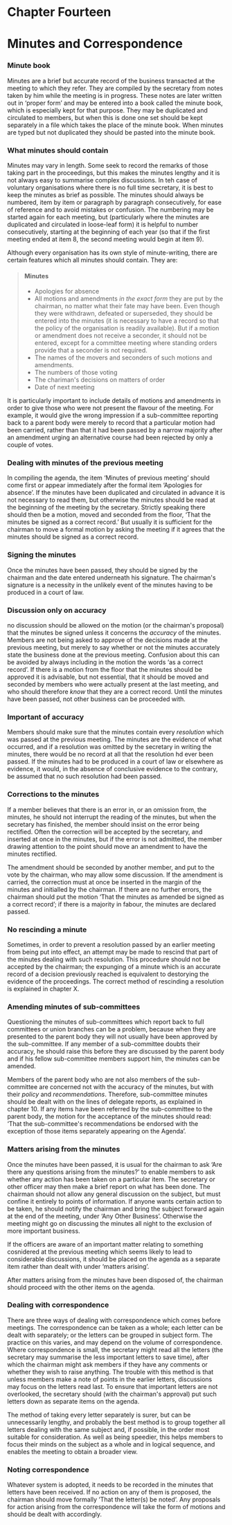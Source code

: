 # Chapter Fourteen

# Minutes and Correspondence

### Minute book

Minutes are a brief but accurate record of the business transacted at the meeting to which they refer. They are compiled by the secretary from notes taken by him while the meeting is in progress. These notes are later written out in ‘proper form’ and may be entered into a book called the minute book, which is especially kept for that purpose. They may be duplicated and circulated to members, but when this is done one set should be kept separately in a file which takes the place of the minute book. When minutes are typed but not duplicated they should be pasted into the minute book.

### What minutes should contain

Minutes may vary in length. Some seek to record the remarks of those taking part in the proceedings, but this makes the minutes lengthy and it is not always easy to summarise complex discussions. In teh case of voluntary organisations where there is no full time secretary, it is best to keep the minutes as brief as possible. The minutes should always be numbered, item by item or paragraph by paragraph consecutively, for ease of reference and to avoid mistakes or confusion. The numbering may be started again for each meeting, but (particularly where the minutes are duplicated and circulated in loose-leaf form) it is helpful to number consecutively, starting at the beginning of each year (so that if the first meeting ended at item 8, the second meeting would begin at item 9).

Although every organisation has its own style of minute-writing, there are certain features which all minutes should contain. They are:

> #### Minutes
> - Apologies for absence
> - All motions and amendments *in the exact form* they are put by the chairman, no matter what their fate may have been. Even though they were withdrawn, defeated or superseded, they should be entered into the minutes (it is necessary to have a record so that the policy of the organisation is readily available). But if a motion or amendment does not receive a seconder, it should not be entered, except for a committee meeting where standing orders provide that a seconder is not required.
> - The names of the movers and seconders of such motions and amendments.
> - The numbers of those voting
> - The chariman's decisions on matters of order
> - Date of next meeting

It is particularly important to include details of motions and amendments in order to give those who were not present the flavour of the meeting. For example, it would give the wrong impression if a sub-committee reporting back to a parent body were merely to record that a particular motion had been carried, rather than that it had been passed by a narrow majority after an amendment urging an alternative course had been rejected by only a couple of votes.

### Dealing with minutes of the previous meeting

In compiling the agenda, the item ‘Minutes of previous meeting’ should come first or appear immediately after the formal item ‘Apologies for absence’. If the minutes have been duplicated and circulated in advance it is not necessary to read them, but otherwise the minutes should be read at the beginning of the meeting by the secretary. Strictly speaking there should then be a motion, moved and seconded from the floor, ‘That the minutes be signed as a correct record.’ But usually it is sufficient for the chairman to move a formal motion by asking the meeting if it agrees that the minutes should be signed as a correct record.

### Signing the minutes

Once the minutes have been passed, they should be signed by the chairman and the date entered underneath his signature. The chairman's signature is a necessity in the unlikely event of the minutes having to be produced in a court of law.

### Discussion only on accuracy

no discussion should be allowed on the motion (or the chairman's proposal) that the minutes be signed unless it concerns the *accuracy* of the minutes. Members are not being asked to approve of the decisions made at the previous meeting, but merely to say whether or not the minutes accurately state the business done at the previous meeting. Confusion about this can be avoided by always including in the motion the words ‘as a correct record’. If there is a motion from the floor that the minutes should be approved it is advisable, but not essential, that it should be moved and seconded by members who were actually present at the last meeting, and who should therefore *know* that they are a correct record. Until the minutes have been passed, not other business can be proceeded with.

### Important of accuracy

Members should make sure that the minutes contain every *resolution* which was passed at the previous meeting. The minutes are the evidence of what occurred, and if a resolution was omitted by the secretary in writing the minutes, there would be no record at all that the resolution hd ever been passed. If the minutes had to be produced in a court of law or elsewhere as evidence, it would, in the absence of conclusive evidence to the contrary, be assumed that no such resolution had been passed.

### Corrections to the minutes

If a member believes that there is an error in, or an omission from, the minutes, he should not interrupt the reading of the minutes, but when the secretary has finished, the member should insist on the error being rectified. Often the correction will be accepted by the secretary, and inserted at once in the minutes, but if the error is not admitted, the member drawing attention to the point should move an amendment to have the minutes rectified.

The amendment should be seconded by another member, and put to the vote by the chairman, who may allow some discussion. If the amendment is carried, the correction must at once be inserted in the margin of the minutes and initialled by the chairman. If there are no further errors, the chairman should put the motion ‘That the minutes as amended be signed as a correct record’; if there is a majority in fabour, the minutes are declared passed.

### No rescinding a minute

Sometimes, in order to prevent a resolution passed by an earlier meeting from being put into effect, an attempt may be made to rescind that part of the minutes dealing with such resolution. This procedure should not be accepted by the chairman; the expunging of a minute which is an accurate record of a decision previously reached is equivalent to destorying the evidence of the proceedings. The correct method of rescinding a resolution is explained in chapter X.

### Amending minutes of sub-committees

Questioning the minutes of sub-committees which report back to full committees or union branches can be a problem, because when they are presented to the parent body they will not usually have been approved by the sub-committee. If any member of a sub-committee doubts their accuracy, he should raise this before they are discussed by the parent body and if his fellow sub-committee members support him, the minutes can be amended.

Members of the parent body who are not also members of the sub-committee are concerned not with the accuracy of the minutes, but with their *policy* and *recommendations*. Therefore, sub-committee minutes should be dealt with on the lines of delegate reports, as explained in chapter 10. If any items have been referred by the sub-committee to the parent body, the motion for the acceptance of the minutes should read: ‘That the sub-committee's recommendations be endorsed with the exception of those items separately appearing on the Agenda’.

### Matters arising from the minutes

Once the minutes have been passed, it is usual for the chairman to ask ‘Are there any questions arising from the minutes?’ to enable members to ask whether any action has been taken on a particular item. The secretary or other officer may then make a brief report on what has been done. The chairman should not allow any general discussion on the subject, but must confine it entirely to points of information. If anyone wants certain action to be taken, he should notify the chairman and bring the subject forward again at the end of the meeting, under ‘Any Other Business’. Otherwise the meeting might go on discussing the minutes all night to the exclusion of more important business.

If the officers are aware of an important matter relating to something cosnidered at the previous meeting which seems likely to lead to considerable discussions, it should be placed on the agenda as a separate item rather than dealt with under ‘matters arising’.

After matters arising from the minutes have been disposed of, the chairman should proceed with the other items on the agenda.

### Dealing with correspondence

There are three ways of dealing with correspondence which comes before meetings. The correspondence can be taken as a whole; each letter can be dealt with separately; or the letters can be grouped in subject form. The practice on this varies, and may depend on the volume of correspondence. Where correspondence is small, the secretary might read all the letters (the secretary may summarise the less important letters to save time), after which the chairman might ask members if they have any comments or whether they wish to raise anything. The trouble with this method is that unless members make a note of points in the earlier letters, discussions may focus on the letters read last. To ensure that important letters are not overlooked, the secretary should (with the chairman's approval) put such letters down as separate items on the agenda.

The method of taking every letter separately is surer, but can be unnecessarily lengthy, and probably the best method is to group together all letters dealing with the same subject and, if possible, in the order most suitable for consideration. As well as being speedier, this helps members to focus their minds on the subject as a whole and in logical sequence, and enables the meeting to obtain a broader view.

### Noting correspondence

Whatever system is adopted, it needs to be recorded in the minutes that letters have been received. If no action on any of them is proposed, the chairman should move formally ‘That the letter(s) be noted’. Any proposals for action arising from the correspondence will take the form of motions and should be dealt with accordingly.